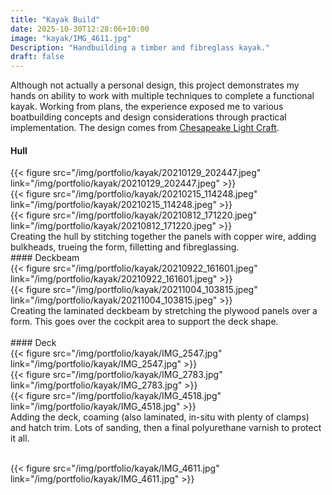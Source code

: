 ```yaml
---
title: "Kayak Build"
date: 2025-10-30T12:28:06+10:00
image: "kayak/IMG_4611.jpg"
Description: "Handbuilding a timber and fibreglass kayak."
draft: false
---
```


Although not actually a personal design, this project demonstrates my hands on ability to work with multiple techniques to complete a functional kayak. Working from plans, the experience exposed me to various boatbuilding concepts and design considerations through practical implementation. The design comes from [Chesapeake Light Craft](https://clcboats.com/).

#### Hull
<div class="row">
    <div class="4u 12u$(medium)">
        {{< figure src="/img/portfolio/kayak/20210129_202447.jpeg" link="/img/portfolio/kayak/20210129_202447.jpeg" >}}
    </div>
    <div class="4u 12u$(medium)">
        {{< figure src="/img/portfolio/kayak/20210215_114248.jpeg" link="/img/portfolio/kayak/20210215_114248.jpeg" >}}
    </div>
    <div class="4u 12u$(medium)">
        {{< figure src="/img/portfolio/kayak/20210812_171220.jpeg" link="/img/portfolio/kayak/20210812_171220.jpeg" >}}
    </div>
</div>
        Creating the hull by stitching together the panels with copper wire, adding bulkheads, trueing the form, filletting and fibreglassing.
<br>
#### Deckbeam
<div class="row">
    <div class="4u 12u$(medium)">
        {{< figure src="/img/portfolio/kayak/20210922_161601.jpeg" link="/img/portfolio/kayak/20210922_161601.jpeg" >}}
    </div>
    <div class="4u 12u$(medium)">
        {{< figure src="/img/portfolio/kayak/20211004_103815.jpeg" link="/img/portfolio/kayak/20211004_103815.jpeg" >}}
    </div>
    <div class="4u 12u$(medium)">
        Creating the laminated deckbeam by stretching the plywood panels over a form. This goes over the cockpit area to support the deck shape.
    </div>
</div>
<br>
#### Deck
<div class="row">
    <div class="4u 12u$(medium)">
        {{< figure src="/img/portfolio/kayak/IMG_2547.jpg" link="/img/portfolio/kayak/IMG_2547.jpg" >}}
    </div>
    <div class="4u 12u$(medium)">
        {{< figure src="/img/portfolio/kayak/IMG_2783.jpg" link="/img/portfolio/kayak/IMG_2783.jpg" >}}
    </div>
    <div class="4u 12u$(medium)">
        {{< figure src="/img/portfolio/kayak/IMG_4518.jpg" link="/img/portfolio/kayak/IMG_4518.jpg" >}}
    </div>
</div>
        Adding the deck, coaming (also laminated, in-situ with plenty of clamps) and hatch trim. Lots of sanding, then a final polyurethane varnish to protect it all.
<br>
<br>

{{< figure src="/img/portfolio/kayak/IMG_4611.jpg" link="/img/portfolio/kayak/IMG_4611.jpg" >}}
